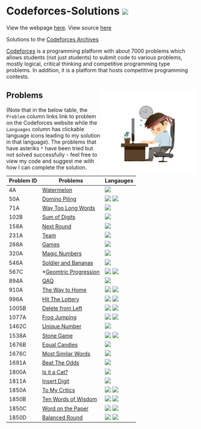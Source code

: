 # Codeforces-Solutions <img src="https://art.npanuhin.me/SVG/Codeforces/Codeforces.colored.svg" width="36px"/>

View the webpage [here](https://alimuhammadasad.github.io/Codeforces-Solutions/). View source [here](https://github.com/AliMuhammadAsad/Codeforces-Solutions)

Solutions to the <a href="https://codeforces.com/">Codeforces Archives</a>

[Codeforces](https://codeforces.com/) is a programming platform with about 7000 problems which allows students (not just students) to submit code to various problems, mostly logical, critical thinking and competitive programming type problems. In addition, it is a platform that hosts competitive programming contests. 

## Problems <img align="right" width="250" src="problem_coder.png"/>

(Note that in the below table, the `Problem` column links link to problem on the Codeforces website while the `Languages` column has clickable language icons leading to my solution in that language). The problems that have asteriks `*` have been tried but not solved successfully - feel free to view my code and suggest me with how I can complete the solution.

| Problem ID | Problems | Langauges |   
| - | - | - |
| 4A | [Watermelon](https://codeforces.com/problemset/problem/4/A) | <a href="src/watermelon.cpp"><img src="https://cdn.jsdelivr.net/npm/programming-languages-logos@0.0.3/src/cpp/cpp.svg" width="18px" /></a> |
| 50A | [Domino Piling](https://codeforces.com/problemset/problem/50/A) | <a href="src/domino-piling.cpp"><img src="https://cdn.jsdelivr.net/npm/programming-languages-logos@0.0.3/src/cpp/cpp.svg" width="18px" /></a> <a href="src/domino-piling.py"><img src="https://cdn.jsdelivr.net/npm/programming-languages-logos@0.0.3/src/python/python.svg" width="18px"/></a> |
| 71A | [Way Too Long Words](https://codeforces.com/problemset/problem/71/A) | <a href="src/waytoolongwords.py"><img src="https://cdn.jsdelivr.net/npm/programming-languages-logos@0.0.3/src/python/python.svg" width="18px"/></a> |
| 102B | [Sum of Digits](https://codeforces.com/problemset/problem/102/B) | <a href="src/sumofdigits.py"><img src="https://cdn.jsdelivr.net/npm/programming-languages-logos@0.0.3/src/python/python.svg" width="18px"/></a> |
| 158A | [Next Round](https://codeforces.com/problemset/problem/158/A) | <a href="src/nextround.cpp"><img src="https://cdn.jsdelivr.net/npm/programming-languages-logos@0.0.3/src/cpp/cpp.svg" width="18px" /></a> |
| 231A | [Team](https://codeforces.com/problemset/problem/231/A) | <a href="src/teams.cpp"><img src="https://cdn.jsdelivr.net/npm/programming-languages-logos@0.0.3/src/cpp/cpp.svg" width="18px" /></a> |
| 268A | [Games](https://codeforces.com/problemset/problem/268/A) | <a href="src/games.cpp"><img src="https://cdn.jsdelivr.net/npm/programming-languages-logos@0.0.3/src/cpp/cpp.svg" width="18px" /></a> |
| 320A | [Magic Numbers](https://codeforces.com/problemset/problem/320/A) | <a href="src/magicnumber.py"><img src="https://cdn.jsdelivr.net/npm/programming-languages-logos@0.0.3/src/python/python.svg" width="18px"/></a> |
| 546A | [Soldier and Bananas](https://codeforces.com/problemset/problem/546/A) | <a href="src/snb.cpp"><img src="https://cdn.jsdelivr.net/npm/programming-languages-logos@0.0.3/src/cpp/cpp.svg" width="18px" /></a> |
| 567C | *[Geomtric Progression](https://codeforces.com/problemset/problem/567/C) | <a href="src/progressgeomet.cpp"><img src="https://cdn.jsdelivr.net/npm/programming-languages-logos@0.0.3/src/cpp/cpp.svg" width="18px" /></a> <a href="src/progressgeomt.py"><img src="https://cdn.jsdelivr.net/npm/programming-languages-logos@0.0.3/src/python/python.svg" width="18px"/></a> |
| 894A | [QAQ](https://codeforces.com/problemset/problem/894/A) | <a href="src/qaq.cpp"><img src="https://cdn.jsdelivr.net/npm/programming-languages-logos@0.0.3/src/cpp/cpp.svg" width="18px" /></a> |
| 910A | [The Way to Home](https://codeforces.com/problemset/problem/910/A) | <a href="src/thewaytohome.cpp"><img src="https://cdn.jsdelivr.net/npm/programming-languages-logos@0.0.3/src/cpp/cpp.svg" width="18px" /></a> <a href="src/thewaytohome.py"><img src="https://cdn.jsdelivr.net/npm/programming-languages-logos@0.0.3/src/python/python.svg" width="18px"/></a> |
| 996A | [Hit The Lottery](https://codeforces.com/contest/996/problem/A) | <a href="src/hit_the_lottery.cpp"><img src="https://cdn.jsdelivr.net/npm/programming-languages-logos@0.0.3/src/cpp/cpp.svg" width="18px" /></a> <a href="src/hit_the_lottery.py"><img src="https://cdn.jsdelivr.net/npm/programming-languages-logos@0.0.3/src/python/python.svg" width="18px"/></a> |
| 1005B | [Delete from Left](https://codeforces.com/problemset/problem/1005/B) | <a href="src/deleteleft.cpp"><img src="https://cdn.jsdelivr.net/npm/programming-languages-logos@0.0.3/src/python/python.svg" width="18px"/></a> <a href="src/deleteleft.py"><img src="https://cdn.jsdelivr.net/npm/programming-languages-logos@0.0.3/src/python/python.svg" width="18px"/></a>|
| 1077A | [Frog Jumping](https://codeforces.com/problemset/problem/1077/A) | <a href="src/frogjumping.cpp"><img src="https://cdn.jsdelivr.net/npm/programming-languages-logos@0.0.3/src/cpp/cpp.svg" width="18px" /></a> <a href="src/frogjumping.py"><img src="https://cdn.jsdelivr.net/npm/programming-languages-logos@0.0.3/src/python/python.svg" width="18px"/></a> |
| 1462C | [Unique Number](https://codeforces.com/problemset/problem/1462/C) | <a href="src/uniquenumber.py"><img src="https://cdn.jsdelivr.net/npm/programming-languages-logos@0.0.3/src/python/python.svg" width="18px"/></a> |
| 1538A | [Stone Game](https://codeforces.com/problemset/problem/1538/A) | <a href="src/stonegame.cpp"><img src="https://cdn.jsdelivr.net/npm/programming-languages-logos@0.0.3/src/cpp/cpp.svg" width="18px" /></a> <a href="src/stonegame.py"><img src="https://cdn.jsdelivr.net/npm/programming-languages-logos@0.0.3/src/python/python.svg" width="18px"/></a> |
| 1676B | [Equal Candies](https://codeforces.com/problemset/problem/1676/B) | <a href="src/equalcandies.py"><img src="https://cdn.jsdelivr.net/npm/programming-languages-logos@0.0.3/src/python/python.svg" width="18px"/></a> |
| 1676C | [Most Similar Words](https://codeforces.com/problemset/problem/1676/C) | <a href="src/mostsimilarwords.cpp"><img src="https://cdn.jsdelivr.net/npm/programming-languages-logos@0.0.3/src/cpp/cpp.svg" width="18px" /></a> |
| 1691A | [Beat The Odds](https://codeforces.com/problemset/problem/1691/A) | <a href="src/beattheodds.cpp"><img src="https://cdn.jsdelivr.net/npm/programming-languages-logos@0.0.3/src/cpp/cpp.svg" width="18px" /></a> |
| 1800A | [Is it a Cat?](https://codeforces.com/problemset/problem/1800/A) | <a href="src/cat.py"><img src="https://cdn.jsdelivr.net/npm/programming-languages-logos@0.0.3/src/python/python.svg" width="18px"/></a> |
| 1811A | [Insert Digit](https://codeforces.com/problemset/problem/1811/A) | <a href="src/insertd.py"><img src="https://cdn.jsdelivr.net/npm/programming-languages-logos@0.0.3/src/python/python.svg" width="18px"/></a> |
| 1850A | [To My Critics](https://codeforces.com/problemset/problem/1850/A) | <a href="src/tomycritics.cpp"><img src="https://cdn.jsdelivr.net/npm/programming-languages-logos@0.0.3/src/cpp/cpp.svg" width="18px" /></a> <a href="src/tomycritics.py"><img src="https://cdn.jsdelivr.net/npm/programming-languages-logos@0.0.3/src/python/python.svg" width="18px"/></a> |
| 1850B | [Ten Words of Wisdom](https://codeforces.com/contest/1850/problem/B) | <a href="src/tenwordswisdom.cpp"><img src="https://cdn.jsdelivr.net/npm/programming-languages-logos@0.0.3/src/cpp/cpp.svg" width="18px" /></a> <a href="src/tenwordswisdom.py"><img src="https://cdn.jsdelivr.net/npm/programming-languages-logos@0.0.3/src/python/python.svg" width="18px"/></a> |
| 1850C | [Word on the Paper](https://codeforces.com/contest/1850/problem/C) | <a href="src/wordonpaper.cpp"><img src="https://cdn.jsdelivr.net/npm/programming-languages-logos@0.0.3/src/cpp/cpp.svg" width="18px" /></a> <a href="src/wordonpaper.py"><img src="https://cdn.jsdelivr.net/npm/programming-languages-logos@0.0.3/src/python/python.svg" width="18px"/></a> |
| 1850D | [Balanced Round](https://codeforces.com/contest/1850/problem/D) | <a href="src/balancedround.cpp"><img src="https://cdn.jsdelivr.net/npm/programming-languages-logos@0.0.3/src/cpp/cpp.svg" width="18px" /></a> <a href="src/balancedround.py"><img src="https://cdn.jsdelivr.net/npm/programming-languages-logos@0.0.3/src/python/python.svg" width="18px"/></a> |

<!-- 
<a href=""><img src="https://cdn.jsdelivr.net/npm/programming-languages-logos@0.0.3/src/cpp/cpp.svg" width="18px" /></a> <a href=""><img src="https://cdn.jsdelivr.net/npm/programming-languages-logos@0.0.3/src/python/python.svg" width="18px"/></a>

|  | []() |  |
 -->